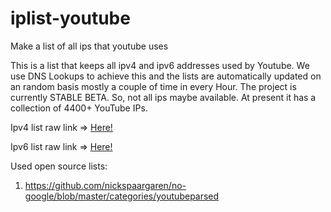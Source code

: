 # iplist-youtube
Make a list of all ips that youtube uses

This is a list that keeps all ipv4 and ipv6 addresses used by Youtube. We use DNS Lookups to achieve this and the lists are automatically updated on an random basis mostly a couple of time in every Hour. The project is currently STABLE BETA. So, not all ips maybe available. At present it has a collection of 4400+ YouTube IPs.

Ipv4 list raw link => [Here!](https://raw.githubusercontent.com/touhidurrr/iplist-youtube/main/ipv4_list.txt)

Ipv6 list raw link => [Here!](https://raw.githubusercontent.com/touhidurrr/iplist-youtube/main/ipv6_list.txt)

Used open source lists:
  1. https://github.com/nickspaargaren/no-google/blob/master/categories/youtubeparsed

